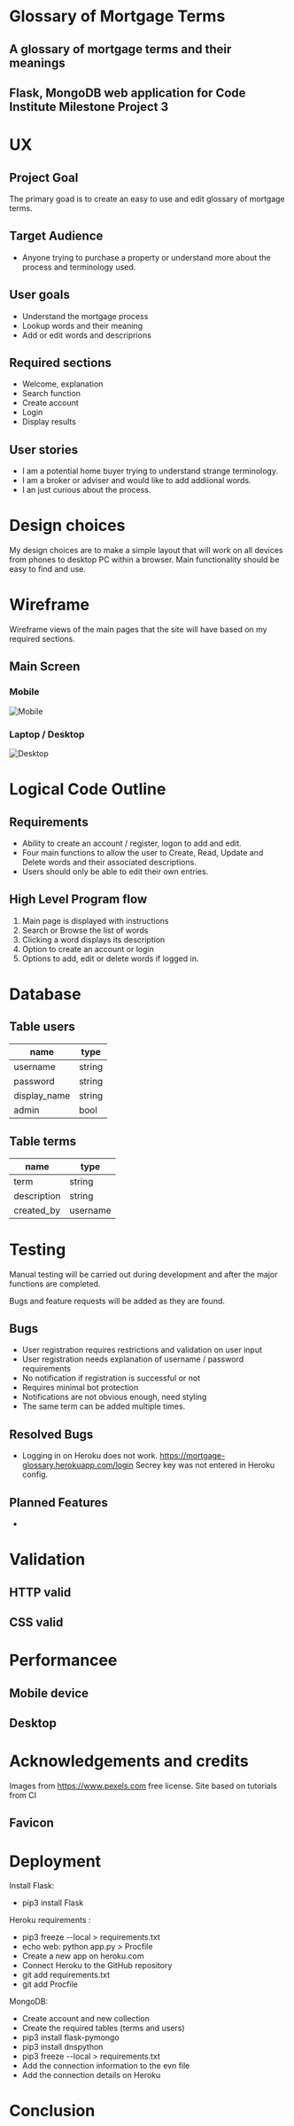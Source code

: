 # Glossary of Mortgage Terms
## A glossary of mortgage terms and their meanings
## Flask, MongoDB web application for Code Institute Milestone Project 3

# UX
## Project Goal
The primary goad is to create an easy to use and edit glossary of mortgage terms.

## Target Audience

* Anyone trying to purchase a property or understand more about the process and terminology used.

## User goals
* Understand the mortgage process
* Lookup words and their meaning
* Add or edit words and descriprions

## Required sections
* Welcome, explanation
* Search function
* Create account
* Login
* Display results


## User stories

* I am a potential home buyer trying to understand strange terminology.
* I am a broker or adviser and would like to add addiional words.
* I an just curious about the process.

# Design choices

My design choices are to make a simple layout that will work on all devices from phones to desktop PC within a browser. Main functionality should be easy to find and use.

# Wireframe
Wireframe views of the main pages that the site will have based on my required sections.

## Main Screen
### Mobile
![Mobile](/docs/wire_mobile.jpg "Mobile")

### Laptop / Desktop
![Desktop](/docs/wire_desktop.jpg "Desktop")

# Logical Code Outline

## Requirements
* Ability to create an account / register, logon to add and edit.
* Four main functions to allow the user to Create, Read, Update and Delete words and their associated descriptions.
* Users should only be able to edit their own entries.

## High Level Program flow
1. Main page is displayed with instructions
2. Search or Browse the list of words
3. Clicking a word displays its description
4. Option to create an account or login
5. Options to add, edit or delete words if logged in.

# Database

## Table users
|name | type |
|-|-|
| username | string |
| password| string |
| display_name| string |
| admin| bool |

## Table terms

|name | type |
|-|-|
| term | string |
| description | string |
| created_by | username|



# Testing

Manual testing will be carried out during development and after the major functions are completed.

Bugs and feature requests will be added as they are found.

## Bugs

* User registration requires restrictions and validation on user input
* User registration needs explanation of username / password requirements
* No notification if registration is successful or not
* Requires minimal bot protection
* Notifications are not obvious enough, need styling
* The same term can be added multiple times.


## Resolved Bugs

* Logging in on Heroku does not work. https://mortgage-glossary.herokuapp.com/login
Secrey key was not entered in Heroku config.

## Planned Features

* 

# Validation
## HTTP valid


## CSS valid


# Performancee

## Mobile device

## Desktop


# Acknowledgements and credits

Images from https://www.pexels.com free license.
Site based on tutorials from CI

 ## Favicon

# Deployment

Install Flask:
* pip3 install Flask

Heroku requirements :
* pip3 freeze --local > requirements.txt
* echo web: python app.py > Procfile
* Create a new app on heroku.com
* Connect Heroku to the GitHub repository
* git add requirements.txt
* git add Procfile

MongoDB:
* Create account and new collection
* Create the required tables (terms and users)
* pip3 install flask-pymongo
* pip3 install dnspython
* pip3 freeze --local > requirements.txt
* Add the connection information to the evn file
* Add the connection details on Heroku

# Conclusion


